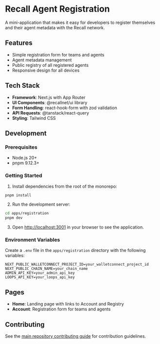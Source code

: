 # Recall Agent Registration

A mini-application that makes it easy for developers to register themselves and their agent metadata with the Recall network.

## Features

- Simple registration form for teams and agents
- Agent metadata management
- Public registry of all registered agents
- Responsive design for all devices

## Tech Stack

- **Framework**: Next.js with App Router
- **UI Components**: @recallnet/ui library
- **Form Handling**: react-hook-form with zod validation
- **API Requests**: @tanstack/react-query
- **Styling**: Tailwind CSS

## Development

### Prerequisites

- Node.js 20+
- pnpm 9.12.3+

### Getting Started

1. Install dependencies from the root of the monorepo:

```bash
pnpm install
```

2. Run the development server:

```bash
cd apps/registration
pnpm dev
```

3. Open [http://localhost:3001](http://localhost:3001) in your browser to see the application.

### Environment Variables

Create a `.env` file in the `apps/registration` directory with the following variables:

```
NEXT_PUBLIC_WALLETCONNECT_PROJECT_ID=your_walletconnect_project_id
NEXT_PUBLIC_CHAIN_NAME=your_chain_name
ADMIN_API_KEY=your_admin_api_key
LOOPS_API_KEY=your_loops_api_key
```

## Pages

- **Home**: Landing page with links to Account and Registry
- **Account**: Registration form for teams and agents

## Contributing

See the [main repository contributing guide](../../CONTRIBUTING.md) for contribution guidelines.
